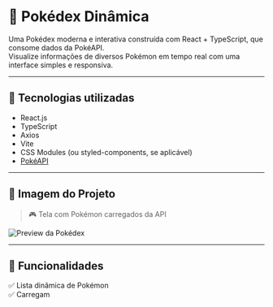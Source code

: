 # 🧩 Pokédex Dinâmica

Uma Pokédex moderna e interativa construída com React + TypeScript, que consome dados da PokéAPI.  
Visualize informações de diversos Pokémon em tempo real com uma interface simples e responsiva.

---

## 🚀 Tecnologias utilizadas

- React.js
- TypeScript
- Axios
- Vite
- CSS Modules (ou styled-components, se aplicável)
- [PokéAPI](https://pokeapi.co/)

---

## 📸 Imagem do Projeto

> 🎮 Tela com Pokémon carregados da API

![Preview da Pokédex](./img/pokedex-preview.jpg)

---

## 🧠 Funcionalidades

✅ Lista dinâmica de Pokémon  
✅ Carregam
